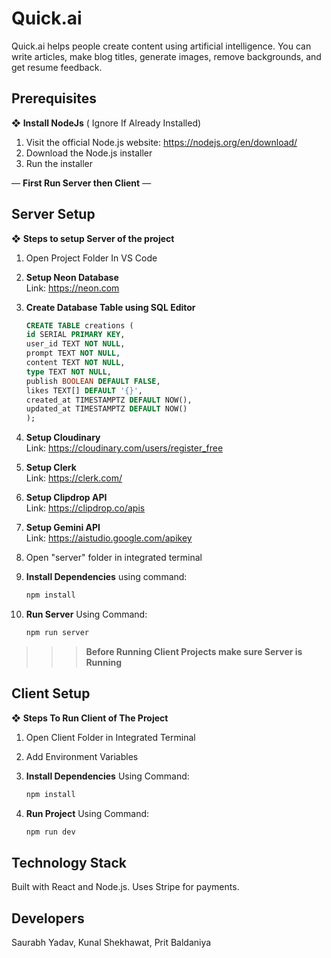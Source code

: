 # Quick.ai

Quick.ai helps people create content using artificial intelligence. You can write articles, make blog titles, generate images, remove backgrounds, and get resume feedback.

## Prerequisites

❖ **Install NodeJs** ( Ignore If Already Installed) 
1. Visit the official Node.js website: https://nodejs.org/en/download/ 
2. Download the Node.js installer 
3. Run the installer

— **First Run Server then Client** — 

## Server Setup

❖ **Steps to setup Server of the project**

1. Open Project Folder In VS Code 

2. **Setup Neon Database**  
   Link: https://neon.com  

3. **Create Database Table using SQL Editor**
   ```sql
   CREATE TABLE creations ( 
   id SERIAL PRIMARY KEY, 
   user_id TEXT NOT NULL, 
   prompt TEXT NOT NULL, 
   content TEXT NOT NULL, 
   type TEXT NOT NULL, 
   publish BOOLEAN DEFAULT FALSE, 
   likes TEXT[] DEFAULT '{}', 
   created_at TIMESTAMPTZ DEFAULT NOW(), 
   updated_at TIMESTAMPTZ DEFAULT NOW() 
   );
   ```

4. **Setup Cloudinary**  
   Link: https://cloudinary.com/users/register_free 

5. **Setup Clerk**  
   Link: https://clerk.com/ 

6. **Setup Clipdrop API**  
   Link: https://clipdrop.co/apis 

7. **Setup Gemini API**  
   Link: https://aistudio.google.com/apikey 

8. Open "server" folder in integrated terminal  

9. **Install Dependencies** using command:  
   ```bash
   npm install
   ```

10. **Run Server** Using Command:  
    ```bash
    npm run server
    ```

>>> **Before Running Client Projects make sure Server is Running**

## Client Setup

❖ **Steps To Run Client of The Project**

1. Open Client Folder in Integrated Terminal 

2. Add Environment Variables  

3. **Install Dependencies** Using Command:
   ```bash
   npm install
   ```

4. **Run Project** Using Command:  
   ```bash
   npm run dev
   ```

## Technology Stack

Built with React and Node.js. Uses Stripe for payments.

## Developers

Saurabh Yadav, Kunal Shekhawat, Prit Baldaniya